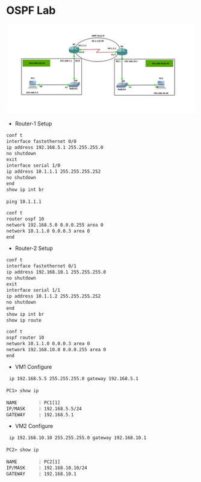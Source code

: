 # OSPF Lab

![OSPF Diagram](1.png)

- Router-1 Setup

```
conf t
interface fastethernet 0/0
ip address 192.168.5.1 255.255.255.0
no shutdown
exit
interface serial 1/0
ip address 10.1.1.1 255.255.255.252
no shutdown
end
show ip int br

ping 10.1.1.1
```

```
conf t
router ospf 10
network 192.168.5.0 0.0.0.255 area 0
network 10.1.1.0 0.0.0.3 area 0
end
```

- Router-2 Setup

```
conf t
interface fastethernet 0/1
ip address 192.168.10.1 255.255.255.0
no shutdown
exit
interface serial 1/1
ip address 10.1.1.2 255.255.255.252
no shutdown
end
show ip int br
show ip route

```

```
conf t
ospf router 10
network 10.1.1.0 0.0.0.3 area 0
network 192.168.10.0 0.0.0.255 area 0
end
```

- VM1 Configure

```
 ip 192.168.5.5 255.255.255.0 gateway 192.168.5.1
 
PC1> show ip

NAME        : PC1[1]
IP/MASK     : 192.168.5.5/24
GATEWAY     : 192.168.5.1
```

- VM2 Configure

```
 ip 192.168.10.10 255.255.255.0 gateway 192.168.10.1
 
PC2> show ip

NAME        : PC2[1]
IP/MASK     : 192.168.10.10/24
GATEWAY     : 192.168.10.1
```
